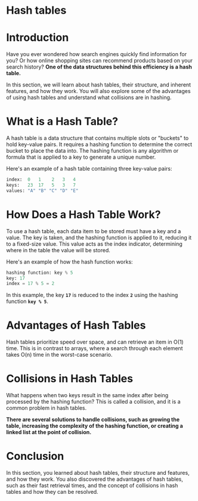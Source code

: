 # Hash tables

# Introduction

Have you ever wondered how search engines quickly find information for you? Or how online shopping sites can recommend products based on your search history? **One of the data structures behind this efficiency is a hash table.**

In this section, we will learn about hash tables, their structure, and inherent features, and how they work. You will also explore some of the advantages of using hash tables and understand what collisions are in hashing.

# ****What is a Hash Table?****

A hash table is a data structure that contains multiple slots or "buckets" to hold key-value pairs. It requires a hashing function to determine the correct bucket to place the data into. The hashing function is any algorithm or formula that is applied to a key to generate a unique number.

Here's an example of a hash table containing three key-value pairs:

```python
index:  0   1    2   3   4  
keys:   23  17   5   3   7
values: "A" "B" "C" "D" "E"
```

# ****How Does a Hash Table Work?****

To use a hash table, each data item to be stored must have a key and a value. The key is taken, and the hashing function is applied to it, reducing it to a fixed-size value. This value acts as the index indicator, determining where in the table the value will be stored.

Here's an example of how the hash function works:

```python
hashing function: key % 5
key: 17
index = 17 % 5 = 2
```

In this example, the key **`17`** is reduced to the index **`2`** using the hashing function **`key % 5`**.

# ****Advantages of Hash Tables****

Hash tables prioritize speed over space, and can retrieve an item in O(1) time. This is in contrast to arrays, where a search through each element takes O(n) time in the worst-case scenario.

# ****Collisions in Hash Tables****

What happens when two keys result in the same index after being processed by the hashing function? This is called a collision, and it is a common problem in hash tables.

**There are several solutions to handle collisions, such as growing the table, increasing the complexity of the hashing function, or creating a linked list at the point of collision.**

# Conclusion

In this section, you learned about hash tables, their structure and features, and how they work. You also discovered the advantages of hash tables, such as their fast retrieval times, and the concept of collisions in hash tables and how they can be resolved.
